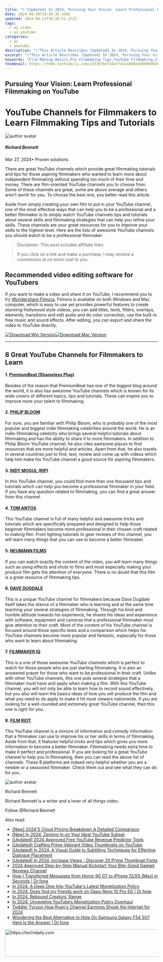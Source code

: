 ```yaml
---
title: "\"[Updated] In 2024, Pursuing Your Vision  Learn Professional Filmmaking on YouTube\""
date: 2024-09-20T19:38:36.358Z
updated: 2024-09-21T20:20:51.272Z
tags:
  - ai video
  - ai youtube
categories:
  - ai
  - youtube
description: "\"This Article Describes [Updated] In 2024, Pursuing Your Vision: Learn Professional Filmmaking on YouTube\""
excerpt: "\"This Article Describes [Updated] In 2024, Pursuing Your Vision: Learn Professional Filmmaking on YouTube\""
keywords: "Film Making Basics,Pro Filmmaking Tips,YouTube Filmmaking,Visionary Filmmaker,Aspiring Director,Cinematography Learning,Professional Filmmaking Guide"
thumbnail: https://thmb.techidaily.com/a333bfbef34affdca1048ed2699696db5230242a15d7fcb3455927615d5179aa.JPG
---
```


## Pursuing Your Vision: Learn Professional Filmmaking on YouTube

# YouTube Channels for Filmmakers to Learn Filmmaking Tips and Tutorials

![author avatar](https://images.wondershare.com/filmora/article-images/richard-bennett.jpg)

##### Richard Bennett

 Mar 27, 2024• Proven solutions

There are great YouTube channels which provide great filmmaking tutorials and tips for those aspiring filmmakers who wanted to learn more about independent filmmaking without spending too much of their time and money. There are film-oriented YouTube channels you to choose from. Some of these channels are great, some are above average and others aren't worth for you. To choose the best one, you better read this article.

Aside from simply creating your own film to put in your YouTube channel, one of the most effective ways that can help you to be a professional and a better filmmaker is to simply watch YouTube channels tips and tutorials about several skills and filmmaking strategies that can help you refine your skills. These channels are your great resources for you to improve your skills to the highest level. Here are the lists of awesome YouTube channels you should watch to be a professional filmmaker.

>  Disclaimer: This post includes affiliate links
>
>  If you click on a link and make a purchase, I may receive a commission at no extra cost to you.
>

## Recommended video editing software for YouTubers

If you want to make a video and share it on YouTube, I recommend you to try [Wondershare Filmora](https://tools.techidaily.com/wondershare/filmora/download/). Filmora is available on both Windows and Mac computer, which is easy to use yet provides powerful features to create stunning Hollywood style videos, you can add titles, texts, filters, overlays, elements, transitions and edit audio and do color correction, use the built-in free music and sound effects. After editing, you can export and share the video to YouTube directly.

[![Download Win Version](https://images.wondershare.com/filmora/guide/download-btn-win.jpg)](https://tools.techidaily.com/wondershare/filmora/download/)[![Download Mac Version](https://images.wondershare.com/filmora/guide/download-btn-mac.jpg)](https://tools.techidaily.com/wondershare/filmora/download/)

---

## 8 Great YouTube Channels for Filmmakers to Learn

#### 1. [PremiumBeat (Shameless Plug)](https://www.youtube.com/user/premiumbeat/)

Besides of the reason that PremiumBeat has one of the biggest blog around the world, it is also has awesome YouTube channels which is known for its wide covers of different topics, tips and tutorials. These can inspire you to improve more your talent to filmmaking.

#### 2. [PHILIP BLOOM](https://www.youtube.com/user/philipbloom)

For sure, you are familiar with Philip Bloom, who is probably one of the most popular and biggest indie filmmaking celebrities around the world. He is an indie-filmmaking celebrity who brings several helpful tutorials about filmmaking and has the ability to share it to more filmmakers. In addition to Philip Bloom YouTube channel, he also cites awesome places to find resources that are more helpful and articles. Apart from that, he also travels in several countries just to find, test, review and come up with videos which help him make his YouTube channel a good source for aspiring filmmakers.

#### 3. [INDY MOGUL (RIP)](https://www.youtube.com/user/indymogul)

In this YouTube channel, you could find more than one thousand tips and tutorials which can help you become a professional filmmaker in your field. If you have any question related to filmmaking, you can find a great answer from this channel.

#### 4. [TOM ANTOS](https://www.youtube.com/user/polcan99)

This YouTube channel is full of many helpful and awesome tricks and tutorials which are specifically prepared and designed to help those beginner filmmakers become more professional in their chosen craft related to making film. From lighting tutorials to gear reviews of this channel, you will learn many things that you can use to become a better filmmaker.

#### 5. [NEUMANN FILMS](https://www.youtube.com/user/Neumannfilms)

If you can watch exactly the content of the video, you will learn many things such as using effects and shots to films and most especially making your produce film gets the attention of everyone. There is no doubt that this film is a great resource of filmmaking tips.

#### 6. [DAVE DUGDALE](https://www.youtube.com/user/drumat5280)

This is a unique YouTube channel for filmmakers because Dave Dugdale itself takes the stance of a filmmaker who is learning and at the same time teaching your several strategies of filmmaking. Through his kind and humble attitude towards his experience, he shares his ideas and experience with software, equipment and cameras that a professional filmmaker must give attention to their craft. Most of the content of his YouTube channel is focused around those specific tests and a comparison which helps his YouTube channels become more popular and fantastic, especially for those who want to learn about filmmaking.

#### 7. [FILMMAKER IQ](https://www.youtube.com/user/FilmmakerIQcom)

This is a one of those awesome YouTube channels which is perfect to watch for those people who are just starting filmmaking. It is also an answered prayer for those who want to be professional in their craft. Unlike with other YouTube channels, this one puts several strategies that a filmmaker must have and apply when making a film. With this YouTube channel, you will not only be able to learn how to record sound effectively, but you also will learn the basics ideas of how you will produce the film and what you need to do apply to make it hit most viewers nationwide. If you are looking for a well-rounded and extremely great YouTube channel, then this one is right for you.

#### 8. [FILM RIOT](https://www.youtube.com/user/filmriot)

This YouTube channel is a mixture of informative and comedy information that a filmmaker can use to improve his or her skills in terms of filmmaking. Aside from that, it features helpful tricks and tips which gives you more information to become a better filmmaker. Filmmaking needs extra time to make it perfect and professional. If you are looking for a great YouTube channel to help you in filmmaking, then you can read the above list of channels. These 8 platforms are indeed very helpful whether you are a newbie or a seasoned filmmaker. Check them out and see what they can do for you.

![author avatar](https://images.wondershare.com/filmora/article-images/richard-bennett.jpg)

Richard Bennett

Richard Bennett is a writer and a lover of all things video.

Follow @Richard Bennett

<ins class="adsbygoogle"
     style="display:block"
     data-ad-format="autorelaxed"
     data-ad-client="ca-pub-7571918770474297"
     data-ad-slot="1223367746"></ins>

<ins class="adsbygoogle"
     style="display:block"
     data-ad-client="ca-pub-7571918770474297"
     data-ad-slot="8358498916"
     data-ad-format="auto"
     data-full-width-responsive="true"></ins>

<span class="atpl-alsoreadstyle">Also read:</span>
<div><ul>
<li><a href="https://extra-information.techidaily.com/new-2024s-cloud-pricing-breakdown-a-detailed-comparison/"><u>[New] 2024'S Cloud Pricing Breakdown A Detailed Comparison</u></a></li>
<li><a href="https://youtube-sure.techidaily.com/n-2024-zeroing-in-on-your-ideal-youtube-subset/"><u>[New] In 2024, Zeroing In on Your Ideal YouTube Subset</u></a></li>
<li><a href="https://youtube-sure.techidaily.com/ed-2024-approved-free-youtube-revenue-predictor-tools/"><u>[Updated] 2024 Approved Free YouTube Revenue Predictor Tools</u></a></li>
<li><a href="https://youtube-sure.techidaily.com/ed-crafting-prime-valorant-video-thumbnails-on-youtube/"><u>[Updated] Crafting Prime Valorant Video Thumbnails on YouTube</u></a></li>
<li><a href="https://youtube-sure.techidaily.com/ed-in-2024-a-visual-guide-to-subtitling-techniques-for-effective-dialogue-placement/"><u>[Updated] In 2024, A Visual Guide to Subtitling Techniques for Effective Dialogue Placement</u></a></li>
<li><a href="https://youtube-web.techidaily.com/ed-in-2024-increase-views-discover-20-prime-thumbnail-fonts/"><u>[Updated] In 2024, Increase Views - Discover 20 Prime Thumbnail Fonts</u></a></li>
<li><a href="https://fox-blue.techidaily.com/2024-approved-step-by-step-manual-kickstart-your-bite-sized-gadget-reviews-channel/"><u>2024 Approved Step-by-Step Manual Kickstart Your Bite-Sized Gadget Reviews Channel</u></a></li>
<li><a href="https://blog-min.techidaily.com/how-i-transferred-messages-from-honor-90-gt-to-iphone-12xs-max-in-seconds-drfone-by-drfone-transfer-from-android-transfer-from-android/"><u>How I Transferred Messages from Honor 90 GT to iPhone 12/XS (Max) in Seconds | Dr.fone</u></a></li>
<li><a href="https://youtube-lab.techidaily.com/24-a-deep-dive-into-youtubes-latest-monetization-policy/"><u>In 2024, A Deep Dive Into YouTube's Latest Monetization Policy</u></a></li>
<li><a href="https://location-social.techidaily.com/in-2024-does-find-my-friends-work-on-oppo-reno-10-pro-5g-drfone-by-drfone-virtual-android/"><u>In 2024, Does find my friends work on Oppo Reno 10 Pro 5G | Dr.fone</u></a></li>
<li><a href="https://article-helps.techidaily.com/in-2024-rebound-creators-range/"><u>In 2024, Rebound Creators' Range</u></a></li>
<li><a href="https://youtube-sure.techidaily.com/24-unraveling-youtubes-monetization-policy-overhaul/"><u>In 2024, Unraveling YouTube’s Monetization Policy Overhaul</u></a></li>
<li><a href="https://youtube-sure.techidaily.com/er-tycoon-how-ryans-channel-earnings-shook-the-internet-for-2024/"><u>Toddler Tycoon How Ryan's Channel Earnings Shook the Internet for 2024</u></a></li>
<li><a href="https://fake-location.techidaily.com/wondering-the-best-alternative-to-hola-on-samsung-galaxy-f54-5g-here-is-the-answer-drfone-by-drfone-virtual-android/"><u>Wondering the Best Alternative to Hola On Samsung Galaxy F54 5G? Here Is the Answer | Dr.fone</u></a></li>
</ul></div>

<!-- affiliate ads begin -->
<a href="https://appsumo.8odi.net/c/5597632/2043618/7443" target="_top" id="2043618">
  <img src="//a.impactradius-go.com/display-ad/7443-2043618" border="0" alt="https://techidaily.com" width="728" height="90"/>
</a>
<img height="0" width="0" src="https://appsumo.8odi.net/i/5597632/2043618/7443" style="position:absolute;visibility:hidden;" border="0" />
<!-- affiliate ads end -->


